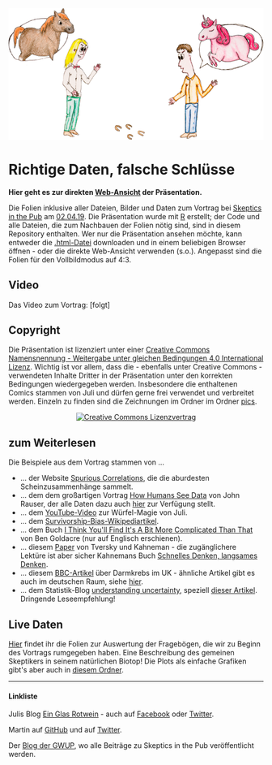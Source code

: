 <p align="center"><img style="border-width:0" src="./pics/repo_header.png" /></p>

# Richtige Daten, falsche Schlüsse

**Hier geht es zur direkten [Web-Ansicht](https://einglasrotwein.github.io/skeptics_praesi) der Präsentation.**

Die Folien inklusive aller Dateien, Bilder und Daten zum Vortrag bei [Skeptics in the Pub](https://www.facebook.com/sitpkoeln/) am [02.04.19](https://www.facebook.com/events/1971754389786514/). Die Präsentation wurde mit [R](https://www.r-project.org/) erstellt; der Code und alle Dateien, die zum Nachbauen der Folien nötig sind, sind in diesem Repository enthalten. Wer nur die Präsentation ansehen möchte, kann entweder die [.html-Datei](https://github.com/einGlasRotwein/stip/blob/master/skeptics_praesi.html) downloaden und in einem beliebigen Browser öffnen - oder die direkte Web-Ansicht verwenden (s.o.). Angepasst sind die Folien für den Vollbildmodus auf 4:3.

## Video
Das Video zum Vortrag:
[folgt]

## Copyright
Die Präsentation ist lizenziert unter einer [Creative Commons Namensnennung - Weitergabe unter gleichen Bedingungen 4.0 International Lizenz](http://creativecommons.org/licenses/by-sa/4.0/). Wichtig ist vor allem, dass die - ebenfalls unter Creative Commons - verwendeten Inhalte Dritter in der Präsentation unter den korrekten Bedingungen wiedergegeben werden. Insbesondere die enthaltenen Comics stammen von Juli und dürfen gerne frei verwendet und verbreitet werden. Einzeln zu finden sind die Zeichnungen im Ordner im Ordner [pics](https://github.com/einGlasRotwein/stip/tree/master/pics).

<p align="center"><a rel="license" href="http://creativecommons.org/licenses/by-sa/4.0/"><img alt="Creative Commons Lizenzvertrag" style="border-width:0" src="https://i.creativecommons.org/l/by-sa/4.0/88x31.png" /></a></p>

## zum Weiterlesen
Die Beispiele aus dem Vortrag stammen von ...

- ... der Website [Spurious Correlations](http://tylervigen.com/spurious-correlations), die die aburdesten Scheinzusammenhänge sammelt.
- ... dem dem großartigen Vortrag [How Humans See Data](https://www.youtube.com/watch?v=fSgEeI2Xpdc) von John Rauser, der alle Daten dazu auch [hier](https://github.com/jrauser/writing/tree/master/how_humans_see_data) zur Verfügung stellt.
- ... dem [YouTube-Video](https://www.youtube.com/watch?v=LB_X3jXZC8I&t=13s) zur Würfel-Magie von Juli.
- ... dem [Survivorship-Bias-Wikipediartikel](https://en.wikipedia.org/wiki/Survivorship_bias).
- ... dem Buch [I Think You'll Find It's A Bit More Complicated Than That](https://www.harpercollins.com.au/9780007505159/i-think-youll-find-its-a-bit-more-complicated-than-that/) von Ben Goldacre (nur auf Englisch erschienen).
- ... diesem [Paper](https://link.springer.com/article/10.1007%2FBF00122574) von Tversky und Kahneman - die zugänglichere Lektüre ist aber sicher Kahnemans Buch [Schnelles Denken, langsames Denken](https://www.amazon.de/Schnelles-Denken-langsames-Daniel-Kahneman/dp/3886808866).
- ... diesem [BBC-Artikel](https://www.bbc.com/news/health-14854019) über Darmkrebs im UK - ähnliche Artikel gibt es auch im deutschen Raum, siehe [hier](https://www.focus.de/gesundheit/ratgeber/krebs/symptome/ueberlebens-und-sterberaten-krebs-in-deutschland-in-diesem-bundesland-ueberleben-die-meisten-menschen_id_6269369.html).
- ... dem Statistik-Blog [understanding uncertainty](https://understandinguncertainty.org/), speziell [dieser Artikel](https://understandinguncertainty.org/three-fold-variation-uk-bowel-cancer-death-rates). Dringende Leseempfehlung!

## Live Daten
[Hier](https://einglasrotwein.github.io/live_praesi) findet ihr die Folien zur Auswertung der Fragebögen, die wir zu Beginn des Vortrags rumgegeben haben. Eine Beschreibung des gemeinen Skeptikers in seinem natürlichen Biotop! Die Plots als einfache Grafiken gibt's aber auch in [diesem Ordner](https://github.com/einGlasRotwein/sitp/tree/master/live%20daten/plots).

---

#### Linkliste
Julis Blog [Ein Glas Rotwein](www.einglasrotwein.de) - auch auf [Facebook](https://www.facebook.com/einglasrotwein/) oder [Twitter](https://twitter.com/einGlasRotwein).

Martin auf [GitHub](https://github.com/m-Py) und auf [Twitter](https://twitter.com/MPapenberg).

Der [Blog der GWUP](https://blog.gwup.net/tag/skeptics-in-the-pub-koln/), wo alle Beiträge zu Skeptics in the Pub veröffentlicht werden.
